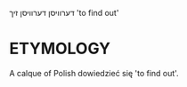 דערוויסן
דערוויסן זיך
'to find out'

ETYMOLOGY
===========
A calque of Polish dowiedzieć się 'to find out'.